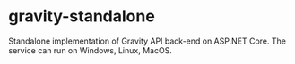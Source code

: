 # gravity-standalone
Standalone implementation of Gravity API back-end on ASP.NET Core. The service can run on Windows, Linux, MacOS.
